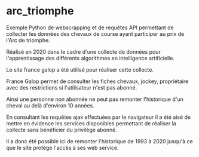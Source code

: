 # arc_triomphe

Exemple Python de webscrapping et de requêtes API permettant de collecter les données des chevaux de course ayant participer au prix de l'Arc de triomphe.


Réalisé en 2020 dans le cadre d'une collecte de données pour l'apprentissage des différents algorithmes en intelligence artificielle.

Le site france galop a été utilisé pour réaliser cette collecte.

France Galop permet de consulter les fiches chevaux, jockey, propriétaire avec des restrictions si l'utilisateur n'est pas abonné.

Ainsi une personne non abonnée ne peut pas remonter l'historique d'un cheval au delà d'environ 10 années.

En consultant les requêtes ajax effectuées par le navigateur il a été aisé de mettre en évidence les services disponibles permettant de réaliser la collecte sans bénéficier du privilège abonné.

Il a donc été possible ici de remonter l'historique de 1993 à 2020 jusqu'à ce que le site protège l'accès à ses web service.



